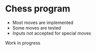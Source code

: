 # Chess program

- Most moves are implemented
- Some moves are tested
- Inputs not accepted for special moves

Work in progress